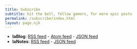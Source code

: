 ```yaml
---
title: Subscribe
subtitle: hit the bell, fellow gamers, for more epic posts
permalink: /subscribe/index.html
layout: page.njk
---
```


- **laBlog**: [RSS feed](/feed.xml) - [Atom feed](/feed.atom) - [JSON feed](/feed.json)
- **laNotes**: [RSS feed](/notes/feed.xml) - [JSON feed](/notes/feed.json)
